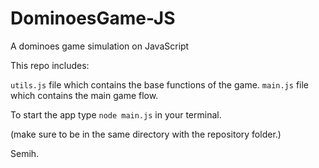 # DominoesGame-JS
A dominoes game simulation on JavaScript

This repo includes:

`utils.js` file which contains the base functions of the game.
`main.js` file which contains the main game flow.

To start the app type `node main.js` in your terminal.

(make sure to be in the same directory with the repository folder.)

Semih.

